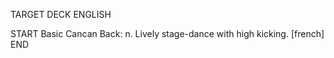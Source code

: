 TARGET DECK
ENGLISH

START
Basic
Cancan
Back: n. Lively stage-dance with high kicking. [french]
END
